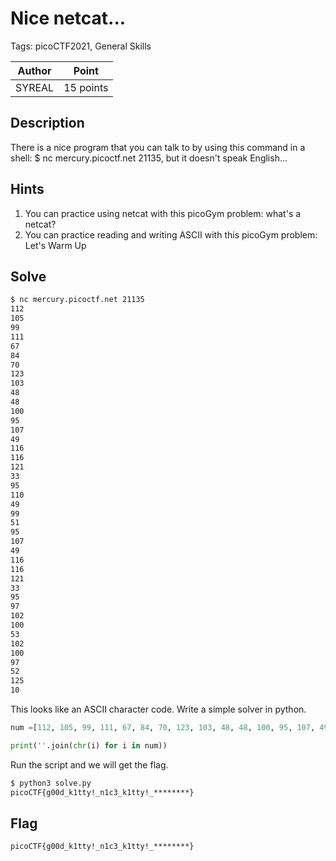 # Nice netcat...

Tags: picoCTF2021, General Skills

| Author | Point    |
| ------ | -------- |
| SYREAL | 15 points |

## Description

There is a nice program that you can talk to by using this command in a shell: $ nc mercury.picoctf.net 21135, but it doesn't speak English...

## Hints

1. You can practice using netcat with this picoGym problem: what's a netcat?
2. You can practice reading and writing ASCII with this picoGym problem: Let's Warm Up

## Solve

```bash
$ nc mercury.picoctf.net 21135
112
105
99
111
67
84
70
123
103
48
48
100
95
107
49
116
116
121
33
95
110
49
99
51
95
107
49
116
116
121
33
95
97
102
100
53
102
100
97
52
125
10
```

This looks like an ASCII character code. Write a simple solver in python.

```python
num =[112, 105, 99, 111, 67, 84, 70, 123, 103, 48, 48, 100, 95, 107, 49, 116, 116, 121, 33, 95, 110, 49, 99, 51, 95, 107, 49, 116, 116, 121, 33, 95, 97, 102, 100, 53, 102, 100, 97, 52, 125, 10]

print(''.join(chr(i) for i in num))
```

Run the script and we will get the flag.

```bash
$ python3 solve.py        
picoCTF{g00d_k1tty!_n1c3_k1tty!_********}
```

## Flag

```
picoCTF{g00d_k1tty!_n1c3_k1tty!_********}
```